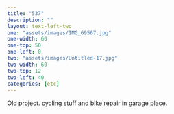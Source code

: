 ```yaml
---
title: "537"
description: ""
layout: text-left-two
one: "assets/images/IMG_69567.jpg"
one-width: 60
one-top: 50
one-left: 0
two: "assets/images/Untitled-17.jpg"
two-width: 60
two-top: 12
two-left: 40
categories: [etc]
---
```


Old project. cycling stuff and bike repair in garage place.